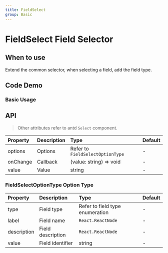```yaml
---
title: FieldSelect
group: Basic
---
```


# FieldSelect Field Selector

## When to use

Extend the common selector, when selecting a field, add the field type.

## Code Demo

### Basic Usage

<code src="./demos/basic.tsx" ></code>

## API

> Other attributes refer to antd `Select` component.

| Property | Description | Type                             | Default |
| :------- | :---------- | :------------------------------- | :------ |
| options  | Options     | Refer to `FieldSelectOptionType` | -       |
| onChange | Callback    | (value: string) => void          | -       |
| value    | Value       | string                           | -       |

### FieldSelectOptionType Option Type

| Property    | Description       | Type                            | Default |
| :---------- | :---------------- | :------------------------------ | :------ |
| type        | Field type        | Refer to field type enumeration | -       |
| label       | Field name        | `React.ReactNode`               | -       |
| description | Field description | `React.ReactNode`               | -       |
| value       | Field identifier  | string                          | -       |

